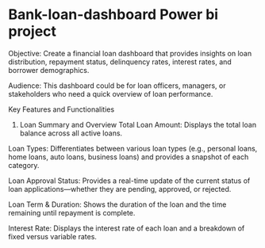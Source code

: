 # Bank-loan-dashboard Power bi project

Objective: Create a financial loan dashboard that provides insights on loan distribution, repayment status, delinquency rates, interest rates, and borrower demographics.

Audience: This dashboard could be for loan officers, managers, or stakeholders who need a quick overview of loan performance.

Key Features and Functionalities
1. Loan Summary and Overview
Total Loan Amount: Displays the total loan balance across all active loans.

Loan Types: Differentiates between various loan types (e.g., personal loans, home loans, auto loans, business loans) and provides a snapshot of each category.

Loan Approval Status: Provides a real-time update of the current status of loan applications—whether they are pending, approved, or rejected.

Loan Term & Duration: Shows the duration of the loan and the time remaining until repayment is complete.

Interest Rate: Displays the interest rate of each loan and a breakdown of fixed versus variable rates.

